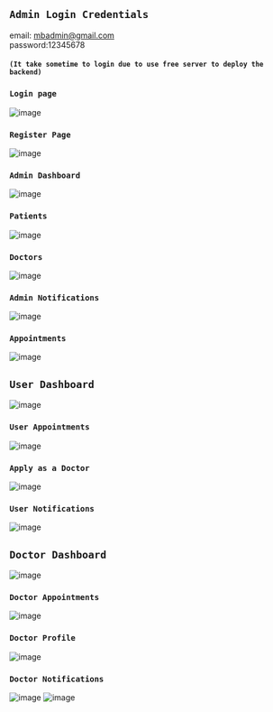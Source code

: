 ## `Admin Login Credentials`
email: mbadmin@gmail.com\
password:12345678
#### `(It take sometime to login due to use free server to deploy the backend)`

### `Login page`
![image](https://github.com/user-attachments/assets/2d191572-86b4-42d4-ad99-c526b6fbe71d)

### `Register Page`
![image](https://github.com/user-attachments/assets/c66aaf9d-2324-49ac-ab49-0b3f4b46a3f1)

### `Admin Dashboard`
![image](https://github.com/user-attachments/assets/d9ba0a75-67f2-42fc-a6c3-8efa3463b122)

### `Patients`
![image](https://github.com/user-attachments/assets/c15811d5-eebc-4f6d-9208-f14af08041a6)

### `Doctors`
![image](https://github.com/user-attachments/assets/ac180e9c-d5d7-43c1-9820-994e7513df18)

### `Admin Notifications`

![image](https://github.com/user-attachments/assets/ec924d38-9bae-4bfd-b4f4-c506a53ab73b)


### `Appointments`
![image](https://github.com/user-attachments/assets/1ca5bf98-a930-4e7b-99b5-e86c82d94f04)

## `User Dashboard`
![image](https://github.com/user-attachments/assets/fe3a4e3e-a7ec-4b0b-80e6-3367451d3c68)

### `User Appointments`
![image](https://github.com/user-attachments/assets/5aa3893c-1ac2-4cf8-9a19-10f54863f72f)

### `Apply as a Doctor`
![image](https://github.com/user-attachments/assets/c01608b5-0047-4e76-8ebe-23d83d38dd24)

### `User Notifications`
![image](https://github.com/user-attachments/assets/b490e992-00de-4332-a231-bb64fc4cf0e5)

## `Doctor Dashboard`
![image](https://github.com/user-attachments/assets/98a7515a-c39c-4f36-8851-c7f89a86b0d2)

###  `Doctor Appointments`
![image](https://github.com/user-attachments/assets/2c2d4f15-4c24-43d6-bdd1-68440b696b4b)

### `Doctor Profile`
![image](https://github.com/user-attachments/assets/6887ff7c-c638-4ca0-9c12-3f679851007e)

### `Doctor Notifications`
![image](https://github.com/user-attachments/assets/5a80d35a-0d7f-4cb3-a8c9-9dd57595ae0a)
![image](https://github.com/user-attachments/assets/382bb148-b59c-42ef-b133-cbd698c532d5)





















